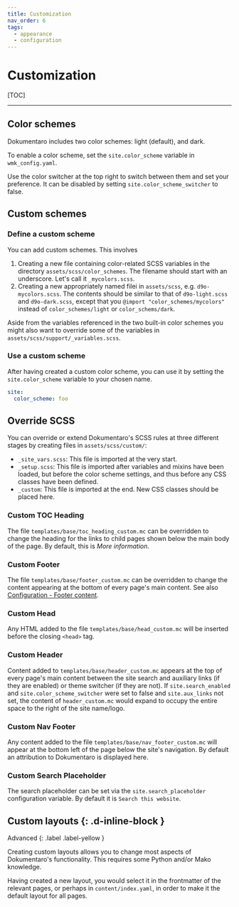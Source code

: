 ```yaml
---
title: Customization
nav_order: 6
tags:
  - appearance
  - configuration
---
```


# Customization

[TOC]

---

## Color schemes

Dokumentaro includes two color schemes: light (default), and dark.

To enable a color scheme, set the `site.color_scheme` variable in `wmk_config.yaml`.

Use the color switcher at the top right to switch between them and set your preference.
It can be disabled by setting `site.color_scheme_switcher` to false.

## Custom schemes

### Define a custom scheme

You can add custom schemes. This involves

1. Creating a new file containing color-related SCSS variables in the directory `assets/scss/color_schemes`. The filename should start with an underscore. Let's call it `_mycolors.scss`.
2. Creating a new appropriately named filei in `assets/scss`, e.g. `d9o-mycolors.scss`. The contents should be similar to that of `d9o-light.scss` and `d9o-dark.scss`, except that you `@import "color_schemes/mycolors"` instead of `color_schemes/light` or `color_schems/dark`.

Aside from the variables referenced in the two built-in color schemes you might also want to override some of the variables in `assets/scss/support/_variables.scss`.

### Use a custom scheme

After having created a custom color scheme, you can use it by setting the `site.color_scheme` variable to your chosen name.

```yaml
site:
  color_scheme: foo
```

## Override SCSS

You can override or extend Dokumentaro's SCSS rules at three different stages by creating files in `assets/scss/custom/`:

- `_site_vars.scss`: This file is imported at the very start.
- `_setup.scss`: This file is imported after variables and mixins have been loaded, but before the color scheme settings, and thus before any CSS classes have been defined.
- `_custom`: This file is imported at the end. New CSS classes should be placed here.


### Custom TOC Heading

The file `templates/base/toc_heading_custom.mc` can be overridden to change the heading for the links to child pages shown below the main body of the page. By default, this is *More information*.

### Custom Footer

The file `templates/base/footer_custom.mc` can be overridden to change the content appearing at the bottom of every page's main content. See also [Configuration - Footer content](../configuration/#footer-content).

### Custom Head

Any HTML added to the file `templates/base/head_custom.mc` will be inserted before the closing `<head>` tag.

### Custom Header

Content added to `templates/base/header_custom.mc` appears at the top of every page's main content between the site search and auxiliary links (if they are enabled) or theme switcher (if they are not). If `site.search_enabled` and `site.color_scheme_switcher` were set to false and `site.aux_links` not set, the content of `header_custom.mc` would expand to occupy the entire space to the right of the site name/logo.

### Custom Nav Footer

Any content added to the file `templates/base/nav_footer_custom.mc` will appear at the bottom left of the page below the site's navigation. By default an attribution to Dokumentaro is displayed here.

### Custom Search Placeholder

The search placeholder can be set via the `site.search_placeholder` configuration variable. By default it is `Search this website`.

## Custom layouts {: .d-inline-block }

Advanced
{: .label .label-yellow }

Creating custom layouts allows you to change most aspects of Dokumentaro's functionality. This requires some Python and/or Mako knowledge.

Having created a new layout, you would select it in the frontmatter of the relevant pages, or perhaps in `content/index.yaml`, in order to make it the default layout for all pages.

